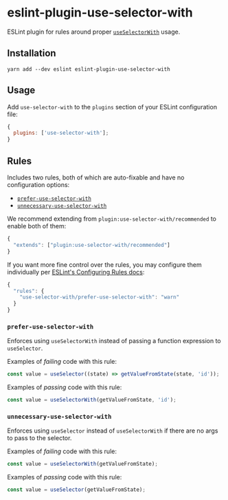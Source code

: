 # eslint-plugin-use-selector-with

ESLint plugin for rules around proper [`useSelectorWith`](https://www.npmjs.com/package/use-selector-with) usage.

## Installation

```shell
yarn add --dev eslint eslint-plugin-use-selector-with
```

## Usage

Add `use-selector-with` to the `plugins` section of your ESLint configuration file:

```js
{
  plugins: ['use-selector-with'];
}
```

## Rules

Includes two rules, both of which are auto-fixable and have no configuration options:

- [`prefer-use-selector-with`](#prefer-use-selector-with)
- [`unnecessary-use-selector-with`](#unnecessary-use-selector-with)

We recommend extending from `plugin:use-selector-with/recommended` to enable both of them:

```js
{
  "extends": ["plugin:use-selector-with/recommended"]
}
```

If you want more fine control over the rules, you may configure them individually per [ESLint's Configuring Rules docs](https://eslint.org/docs/user-guide/configuring#configuring-rules):

```js
{
  "rules": {
    "use-selector-with/prefer-use-selector-with": "warn"
  }
}
```

### `prefer-use-selector-with`

Enforces using `useSelectorWith` instead of passing a function expression to `useSelector`.

Examples of _failing_ code with this rule:

```ts
const value = useSelector((state) => getValueFromState(state, 'id'));
```

Examples of _passing_ code with this rule:

```ts
const value = useSelectorWith(getValueFromState, 'id');
```

### `unnecessary-use-selector-with`

Enforces using `useSelector` instead of `useSelectorWith` if there are no args to pass to the selector.

Examples of _failing_ code with this rule:

```ts
const value = useSelectorWith(getValueFromState);
```

Examples of _passing_ code with this rule:

```ts
const value = useSelector(getValueFromState);
```
